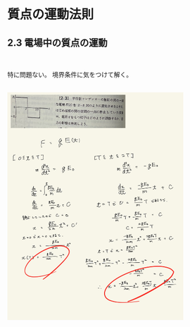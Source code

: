 <script type="text/javascript" async src="https://cdnjs.cloudflare.com/ajax/libs/mathjax/2.7.7/MathJax.js?config=TeX-MML-AM_CHTML">
</script>

<script type="text/x-mathjax-config">
 MathJax.Hub.Config({
 tex2jax: {
 inlineMath: [['$', '$'] ],
 displayMath: [ ['$$','$$'], ["\\[","\\]"] ]
 }
 });
</script>

# 質点の運動法則
## 2.3 電場中の質点の運動

<br>

特に問題ない。
境界条件に気をつけて解く。

<br>

<img width="400" alt="rikigaku-11" src="./images/rikigaku-11.jpg">